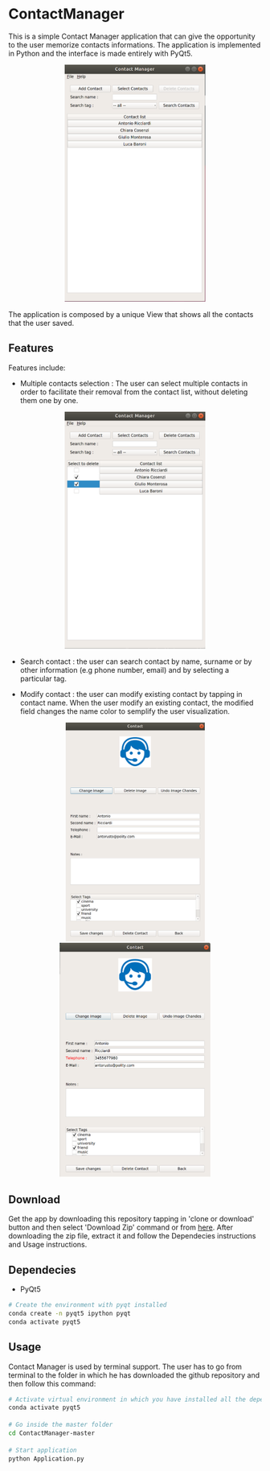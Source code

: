 # ContactManager

This is a simple Contact Manager application that can give the opportunity to the user memorize contacts informations. The application is implemented in Python and the interface is made entirely with PyQt5.

<p align="center">
  <img src="Build/git_images/list_window.png" width="280"/>
</p>

The application is composed by a unique View that shows all the contacts that the user saved.

## Features

Features include:

- Multiple contacts selection : The user can select multiple contacts in order to facilitate their removal from the contact list, without deleting them one by one.


<p align="center">
  <img src="Build/git_images/selecting_view.png" width="280"/>
</p>


- Search contact : the user can search contact by name, surname or by other information (e.g phone number, email) and by selecting a particular tag.

- Modify contact : the user can modify existing contact by tapping in contact name. When the user modify an existing contact, the modified field changes the name color to semplify the user visualization.

<p align="center">
  <img src="Build/git_images/contact_window_pre.png" width="277"/>
  <img src="Build/git_images/contact_window_post.png" width="300"/>
</p>

## Download

Get the app by downloading this repository tapping in 'clone or download' button and then select 'Download Zip' command or from [here](https://github.com/giuliobz/InverseReinforcementLearningApp/archive/master.zip).
After downloading the zip file, extract it and follow the Dependecies instructions and Usage instructions.

## Dependecies

- PyQt5

```bash
# Create the environment with pyqt installed 
conda create -n pyqt5 ipython pyqt
conda activate pyqt5
```

## Usage

Contact Manager is used by terminal support. The user has to go from terminal to the folder in which he has downloaded the github repository and then follow this command:

```bash
# Activate virtual environment in which you have installed all the dependencies
conda activate pyqt5

# Go inside the master folder 
cd ContactManager-master

# Start application
python Application.py
```